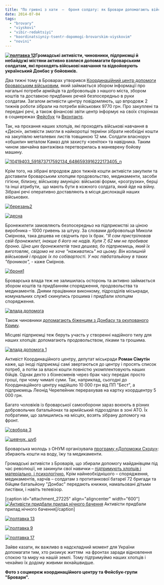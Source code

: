 ```yaml
---
title: "По гривні з хати  –  броня солдату: як Бровари допомагають військовим"
date: 2014-07-04
tags: 
  - "brovary"
  - "viyskovi"
  - "vibir-redaktsiyi"
  - "koordinatsiyniy-tsentr-dopomogi-brovarskim-viyskovim"
  - "novini"
---
```


**[![полтавка 12](https://mpz.brovary.org/wp-content/uploads/2014/07/poltavka-12.jpg)](https://mpz.brovary.org/wp-content/uploads/2014/07/poltavka-12.jpg)Громадські активісти, чиновники, підприємці й небайдужі містяни активно взялися допомагати броварським солдатам, які проходять військові навчання та відвойовують український Донбас у бойовиків.**

Два тижні тому в Броварах утворився [Координаційний центр допомоги броварським військовим](https://mpz.brovary.org/u-brovarah-stvoryuyut-koordinatsiyniy-tsentr-dlya-dopomogi-nashim-viyskovim-na-shodi/), який займається збором інформації про нагальні потреби армійців та добровольців з нашого міста, збором коштів та доставкою придбаних речей безпосередньо в руки солдатам. Загалом активісти центру повідомляють, що впродовж 2 тижнів роботи зібрали на потреби військових 9770 грн. Про закуплені та передані речі, а також фінансові звіти центр інформує на своїх сторінках в соцмережах [Фейсбук](https://www.facebook.com/koordcentr.brovary) та [Вконтактє](https://vk.com/koordcentr.brovary).

Так, на прохання наших хлопців, які проходять військові навчання в «Десні», активісти змогли в найкоротші терміни зібрати необхідні кошти на закупівлю металевих листів товщиною 12 мм. Солдати власноруч «обшили» металом Камаз для захисту «зеніток» та навідника. Таким чином звичайна вантажівка перетворилась в маневрену бойову машину.

[![10419403_591873717592134_6486593916222173405_n](https://mpz.brovary.org/wp-content/uploads/2014/07/10419403_591873717592134_6486593916222173405_n.jpg)](https://mpz.brovary.org/wp-content/uploads/2014/07/10419403_591873717592134_6486593916222173405_n.jpg)

Крім того, на зібрані впродовж двох тижнів кошти активісти закупили та доставили броварським хлопцям продовольство, медикаменти, засоби гігієни, білизну, військову амуніцію: військові форми, «розгрузки», берці та інші атрибути,  що мають бути в кожного солдата, який йде на війну. Зібрані речі оперативно доставляють в місця дислокацій наших військових.

[![березань2](https://mpz.brovary.org/wp-content/uploads/2014/07/berezan2.jpg)](https://mpz.brovary.org/wp-content/uploads/2014/07/berezan2.jpg)

[![десна](https://mpz.brovary.org/wp-content/uploads/2014/07/desna.jpg)](https://mpz.brovary.org/wp-content/uploads/2014/07/desna.jpg)

Бронежилети замовляють безпосередньо на підприємстві за ціною виробника – 1000 гривень за штуку. За словами добровольця Миколи Смірнова, така дешева не свідчить про їх брак. "_Я сам пристрілював свій бронежилет, інакше б його не надів. Куля 7, 62 мм не пробиває броню. Ціна цих бронежилетів така дешева, бо підприємець, який їх виготовляє, свідомо не хоче "наживатись" на цьому. Він колишній військовий і продає їх по собівартості. У нас півбатальйону в таких "брониках", -_ каже Смірнов.

[![броня1](https://mpz.brovary.org/wp-content/uploads/2014/07/bronya1.jpg)](https://mpz.brovary.org/wp-content/uploads/2014/07/bronya1.jpg)

Броварська влада теж не залишилась осторонь та активно займається збором коштів та придбанням спорядження, продовольства та медикаментів. Днями працівники виконкому, підрозділів міськради, комунальних служб скинулись грошима і придбали хлопцям спорядження.

[![влада допомога](https://mpz.brovary.org/wp-content/uploads/2014/07/vlada-dopomoga.jpg)](https://mpz.brovary.org/wp-content/uploads/2014/07/vlada-dopomoga.jpg)

Також чиновники [допомагають біженцям з Донбасу та окупованого Криму](http://brovary-rada.gov.ua/pereselents%D1%96-%D1%96z-skhodu-ukra%D1%97ni-ta-ar-krim-u-brovarakh-otrimuyut-nalezhnu-dopomogu).

Місцеві підприємці теж беруть участь у створенні надійного тилу для наших хлопців: допомагають продовольством, ліками та грошима.

[![влада допомога 1](https://mpz.brovary.org/wp-content/uploads/2014/07/vlada-dopomoga-1.jpg)](https://mpz.brovary.org/wp-content/uploads/2014/07/vlada-dopomoga-1.jpg)

Активіст Координаційного центру, депутат міськради **Роман Сімутін** каже, що іноді підприємці самі звертаються до центру і просять список потреб, а потім за власні кошти повністю укомплектовують наших бійців. Однак дехто з бізнесменів через брак часу передає просто гроші, при чому чималі суми. Так, наприклад, сьогодні до Координаційного центру надійшло 10 000 грн від ПП "Бест", а підприємець Леонід Черепейник перерахував на картку коордцентру 5 000 грн.

Багато чоловіків із броварської самооборони зараз воюють в різних добровольчих батальйонах та армійський підрозділах в зоні АТО. Їх побратими, що залишились на місцях, возять зібрану допомогу на фронт.

[![свобода 3](https://mpz.brovary.org/wp-content/uploads/2014/07/svoboda-3.jpg)](https://mpz.brovary.org/wp-content/uploads/2014/07/svoboda-3.jpg)

[![шевчук. шуб](https://mpz.brovary.org/wp-content/uploads/2014/07/shevchuk.-shub.jpg)](https://mpz.brovary.org/wp-content/uploads/2014/07/shevchuk.-shub.jpg)

Броварська молодь з ОНУМ організувала [програму «Допоможи Сходу»](https://vk.com/club72780851): збирають кошти на воду, їжу та медикаменти.

Громадські активісти з Броварів, що збирали допомогу майданівцям під час революції, не закинули свої навички – [підтримують хлопців і матеріально, і психологічно.](https://www.facebook.com/groups/brovary/permalink/854141857949115/) Крім найнеобхіднішого – спорядження, медикаментів, харчів – солдатам з протитанкової батареї 72 бригади та бійцям батальйону "Донбас" передають книжки, намальовані дітьми листівки, і навіть телевізор.

\[caption id="attachment\_27225" align="aligncenter" width="600"\][![Активісти придбали прилад нічного бачення](https://mpz.brovary.org/wp-content/uploads/2014/07/poltavka-15.jpg)](https://mpz.brovary.org/wp-content/uploads/2014/07/poltavka-15.jpg) Активісти придбали прилад нічного бачення\[/caption\]

[![полтавка 13](https://mpz.brovary.org/wp-content/uploads/2014/07/poltavka-13.jpg)](https://mpz.brovary.org/wp-content/uploads/2014/07/poltavka-13.jpg)

[![полтавка 9](https://mpz.brovary.org/wp-content/uploads/2014/07/poltavka-9.jpg)](https://mpz.brovary.org/wp-content/uploads/2014/07/poltavka-9.jpg)

[![полтавка 17](https://mpz.brovary.org/wp-content/uploads/2014/07/poltavka-17.jpg)](https://mpz.brovary.org/wp-content/uploads/2014/07/poltavka-17.jpg)

Зайве казати, як важливо в надскладний момент для України допомагати тим, хто ризикує життям  на фронтах заради відновлення спокою та миру на нашій землі. Тому підтримуймо наших хлопців і чекаймо їх додому живими якнайшвидше.

**Фото з соцмереж координаційного центру та Фейсбук-групи "Бровари".**
